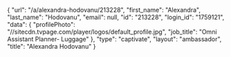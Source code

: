 {
    "url": "\/a\/alexandra-hodovanu\/213228",
    "first_name": "Alexandra",
    "last_name": "Hodovanu",
    "email": null,
    "id": "213228",
    "login_id": "1759121",
    "data": {
        "profilePhoto": "\/\/sitecdn.tvpage.com\/player\/logos\/default_profile.jpg",
        "job_title": "Omni Assistant Planner- Luggage"
    },
    "type": "captivate",
    "layout": "ambassador",
    "title": "Alexandra Hodovanu"
}